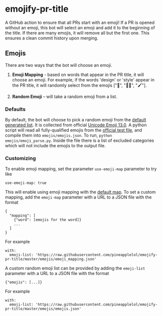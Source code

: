 # emojify-pr-title

A GitHub action to ensure that all PRs start with an emoji! If a PR is opened without an emoji, this bot will select an emoji and add it to the beginning of the title. If there are many emojis, it will remove all but the first one. This ensures a clean commit history upon merging.

## Emojis

There are two ways that the bot will choose an emoji.

1. **Emoji Mapping** - based on words that appear in the PR title, it will choose an emoji. For example, if the words 'design' or 'style' appear in the PR title, it will randomly select from the emojis ["🎨", "🧑‍🎨", "🖌️"].

2. **Random Emoji** – will take a random emoji from a list.

### Defaults

By default, the bot will choose to pick a random emoji from the [default generated list](https://raw.githubusercontent.com/pineapplelol/emojify-pr-title/master/emojis/emojis.json). It is collected from official [Unicode Emoji 13.0](http://www.unicode.org/emoji/charts-13.0/). A python script will read all fully-qualified emojis from the [official test file](https://unicode.org/Public/emoji/13.0/), and compile them into `emojis/emojis.json`. To run, `python emojis/emoji_parse.py`. Inside the file there is a list of excluded categories which will not include the emojis to the output file.

### Customizing

To enable emoji mapping, set the parameter `use-emoji-map` parameter to try like

```
use-emoji-map: true
```

This will enable using emoji mapping with the [default map](https://raw.githubusercontent.com/pineapplelol/emojify-pr-title/master/emojis/emoji_mapping.json). To set a custom mapping, add the `emoji-map` parameter with a URL to a JSON file with the format

```
{
  "mapping": [
    {"word": [emojis for the word]}
    ...
  ]
}
```

For example

```
with:
  emoji-list: 'https://raw.githubusercontent.com/pineapplelol/emojify-pr-title/master/emojis/emoji_mapping.json'
```

A custom random emoji list can be provided by adding the `emoji-list` parameter with a URL to a JSON file with the format

```
{"emojis": [...]}
```

For example

```
with:
  emoji-list: 'https://raw.githubusercontent.com/pineapplelol/emojify-pr-title/master/emojis/emojis.json'
```
